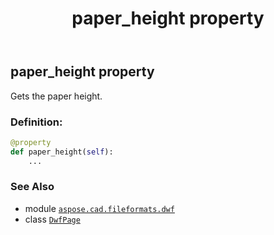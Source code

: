 ﻿---
title: paper_height property
second_title: Aspose.CAD for Python via .NET API References
description: 
type: docs
weight: 80
url: /aspose.cad.fileformats.dwf/dwfpage/paper_height/
is_root: false
---

## paper_height property


Gets the paper height.
### Definition:
```python
@property
def paper_height(self):
    ...
```

### See Also
* module [`aspose.cad.fileformats.dwf`](../../)
* class [`DwfPage`](/cad/python-net/aspose.cad.fileformats.dwf/dwfpage)
